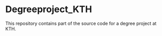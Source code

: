 # Degreeproject_KTH

This repository contains part of the source code for a degree project at KTH.

